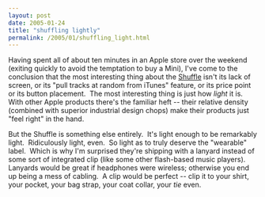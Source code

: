```yaml
---
layout: post
date: 2005-01-24
title: "shuffling lightly"
permalink: /2005/01/shuffling_light.html
---
```


Having spent all of about ten minutes in an Apple store over the weekend (exiting quickly to avoid the temptation to buy a Mini), I've come to the conclusion that the most interesting thing about the [Shuffle](http://www.apple.com/ipodshuffle/) isn't its lack of screen, or its "pull tracks at random from iTunes" feature, or its price point or its button placement.  The most interesting thing is just how _light_ it is.  With other Apple products there's the familiar heft -- their relative density (combined with superior industrial design chops) make their products just "feel right" in the hand.

But the Shuffle is something else entirely.  It's light enough to be remarkably light.  Ridiculously light, even.  So light as to truly deserve the "wearable" label.  Which is why I'm surprised they're shipping with a lanyard instead of some sort of integrated clip (like some other flash-based music players).  Lanyards would be great if headphones were wireless; otherwise you end up being a mess of cabling.  A clip would be perfect -- clip it to your shirt, your pocket, your bag strap, your coat collar, your _tie_ even.